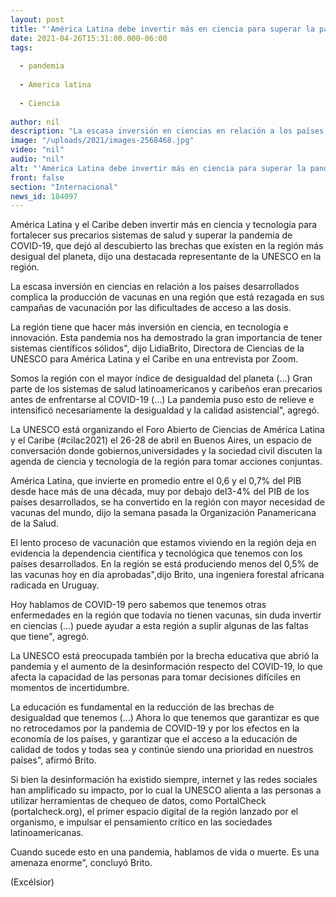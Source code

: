 ```yaml
---
layout: post
title: "'América Latina debe invertir más en ciencia para superar la pandemia'"
date: 2021-04-26T15:31:00.000-06:00
tags:
  
  - pandemia
  
  - America latina
  
  - Ciencia
  
author: nil
description: "La escasa inversión en ciencias en relación a los países desarrollados complica la producción de vacunas en una región que está rezagada en sus campañas de vacunación por las dificultades de acceso a las dosis"
image: "/uploads/2021/images-2568468.jpg"
video: "nil"
audio: "nil"
alt: "'América Latina debe invertir más en ciencia para superar la pandemia'"
front: false
section: "Internacional"
news_id: 184097
---
```


América Latina y el Caribe deben invertir más en ciencia y tecnología para fortalecer sus precarios sistemas de salud y superar la pandemia de COVID-19, que dejó al descubierto las brechas que existen en la región más desigual del planeta, dijo una destacada representante de la UNESCO en la región.

La escasa inversión en ciencias en relación a los países desarrollados complica la producción de vacunas en una región que está rezagada en sus campañas de vacunación por las dificultades de acceso a las dosis.

La región tiene que hacer más inversión en ciencia, en tecnología e innovación. Esta pandemia nos ha demostrado la gran importancia de tener sistemas científicos sólidos", dijo LidiaBrito, Directora de Ciencias de la UNESCO para América Latina y el Caribe en una entrevista por Zoom.

 
Somos la región con el mayor índice de desigualdad del planeta (...) Gran parte de los sistemas de salud latinoamericanos y caribeños eran precarios antes de enfrentarse al COVID-19 (...) La pandemia puso esto de relieve e intensificó necesariamente la desigualdad y la calidad asistencial", agregó.

La UNESCO está organizando el Foro Abierto de Ciencias de América Latina y el Caribe (#cilac2021) el 26-28 de abril en Buenos Aires, un espacio de conversación donde gobiernos,universidades y la sociedad civil discuten la agenda de ciencia y tecnología de la región para tomar acciones conjuntas.

América Latina, que invierte en promedio entre el 0,6 y el 0,7% del PIB desde hace más de una década, muy por debajo del3-4% del PIB de los países desarrollados, se ha convertido en la región con mayor necesidad de vacunas del mundo, dijo la semana pasada la Organización Panamericana de la Salud.

El lento proceso de vacunación que estamos viviendo en la región deja en evidencia la dependencia científica y tecnológica que tenemos con los países desarrollados. En la región se está produciendo menos del 0,5% de las vacunas hoy en día aprobadas",dijo Brito, una ingeniera forestal africana radicada en Uruguay.

 
Hoy hablamos de COVID-19 pero sabemos que tenemos otras enfermedades en la región que todavía no tienen vacunas, sin duda invertir en ciencias (...) puede ayudar a esta región a suplir algunas de las faltas que tiene", agregó.

La UNESCO está preocupada también por la brecha educativa que abrió la pandemia y el aumento de la desinformación respecto del COVID-19, lo que afecta la capacidad de las personas para tomar decisiones difíciles en momentos de incertidumbre.

La educación es fundamental en la reducción de las brechas de desigualdad que tenemos (...) Ahora lo que tenemos que garantizar es que no retrocedamos por la pandemia de COVID-19 y por los efectos en la economía de los países, y garantizar que el acceso a la educación de calidad de todos y todas sea y continúe siendo una prioridad en nuestros países", afirmó Brito.

Si bien la desinformación ha existido siempre, internet y las redes sociales han amplificado su impacto, por lo cual la UNESCO alienta a las personas a utilizar herramientas de chequeo de datos, como PortalCheck (portalcheck.org), el primer espacio digital de la región lanzado por el organismo, e impulsar el pensamiento crítico en las sociedades latinoamericanas.

Cuando sucede esto en una pandemia, hablamos de vida o muerte. Es una amenaza enorme", concluyó Brito.

(Excélsior)